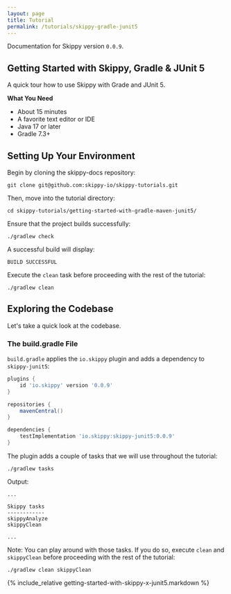 ```yaml
---
layout: page
title: Tutorial
permalink: /tutorials/skippy-gradle-junit5
---
```


Documentation for Skippy version `0.0.9`.

## Getting Started with Skippy, Gradle & JUnit 5

A quick tour how to use Skippy with Grade and JUnit 5.

__What You Need__
- About 15 minutes
- A favorite text editor or IDE
- Java 17 or later
- Gradle 7.3+


## Setting Up Your Environment

Begin by cloning the skippy-docs repository:
```
git clone git@github.com:skippy-io/skippy-tutorials.git
```

Then, move into the tutorial directory:
```
cd skippy-tutorials/getting-started-with-gradle-maven-junit5/
```

Ensure that the project builds successfully:
```````
./gradlew check
```````

A successful build will display:
```
BUILD SUCCESSFUL
```

Execute the `clean` task before proceeding with the rest of the tutorial:

```
./gradlew clean
```

## Exploring the Codebase

Let's take a quick look at the codebase.

### The build.gradle File

`build.gradle` applies the `io.skippy` plugin and adds a dependency to `skippy-junit5`:

```groovy
plugins {
    id 'io.skippy' version '0.0.9'
}

repositories {
    mavenCentral()
}

dependencies {
    testImplementation 'io.skippy:skippy-junit5:0.0.9'
}
```

The plugin adds a couple of tasks that we will use throughout the tutorial:
```
./gradlew tasks
```
Output:

```
...

Skippy tasks
------------
skippyAnalyze
skippyClean

...
```

Note: You can play around with those tasks. If you do so, execute `clean` and `skippyClean` before proceeding with the
rest of the tutorial:
```
./gradlew clean skippyClean
```
{% include_relative getting-started-with-skippy-x-junit5.markdown %}